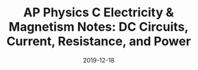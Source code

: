 ---
layout: post
title:  "AP Physics C Electricity & Magnetism Notes: DC Circuits, Current, Resistance, and Power"
date:   2019-12-18
excerpt: "Starting with the basics you'll need to know"
notes: true
tag:
- appcm
comments: false
---